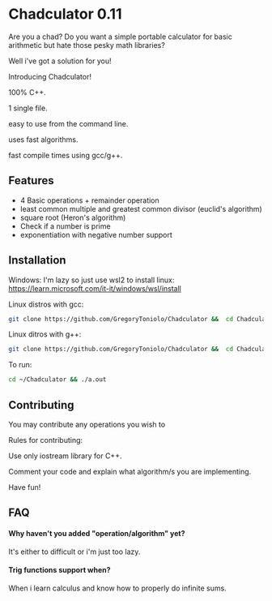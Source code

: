 
# Chadculator 0.11

Are you a chad? 
Do you want a simple portable calculator for basic arithmetic but hate those pesky 
math libraries? 

Well i've got a solution for you! 

Introducing Chadculator!

100% C++.

1 single file.

easy to use from the command line.

uses fast algorithms.

fast compile times using gcc/g++.

## Features

- 4 Basic operations + remainder operation
- least common multiple and greatest common divisor (euclid's algorithm)
- square root (Heron's algorithm)
- Check if a number is prime
- exponentiation with negative number support



## Installation
Windows:
I'm lazy so just use wsl2 to install linux: https://learn.microsoft.com/it-it/windows/wsl/install

Linux distros with gcc:
```bash
git clone https://github.com/GregoryToniolo/Chadculator &&  cd Chadculator && gcc chadculator.cpp -lstdc++
```
Linux ditros with g++:
```bash
git clone https://github.com/GregoryToniolo/Chadculator &&  cd Chadculator && g++ chadculator.cpp 
```
To run:
```bash
cd ~/Chadculator && ./a.out
```
## Contributing

You may contribute any operations you wish to

Rules for contributing:

Use only iostream library for C++.

Comment your code and explain what algorithm/s you are implementing.

Have fun!



## FAQ

#### Why haven't you added "operation/algorithm" yet?

It's either to difficult or i'm just too lazy.

#### Trig functions support when?

When i learn calculus and know how to properly do infinite sums.


